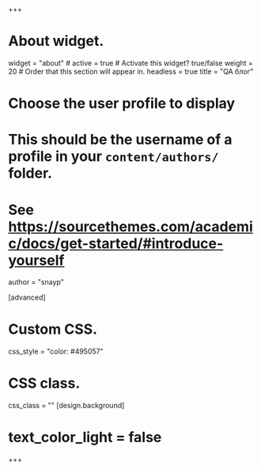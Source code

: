 +++
# About widget.
widget = "about"  # 
active = true  # Activate this widget? true/false
weight = 20  # Order that this section will appear in.
headless = true
title = "QA блог"
# Choose the user profile to display
# This should be the username of a profile in your `content/authors/` folder.
# See https://sourcethemes.com/academic/docs/get-started/#introduce-yourself
author  = "snayp"

[advanced]
 # Custom CSS. 
 css_style = "color: #495057"
 
 # CSS class.
 css_class = ""
 [design.background]
 # text_color_light = false

+++
